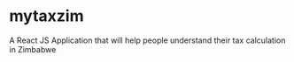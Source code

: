 # mytaxzim
A React JS Application that will help people understand their tax calculation in Zimbabwe
